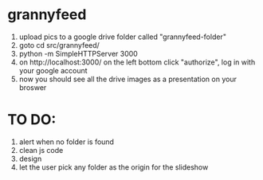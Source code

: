grannyfeed
==========

1. upload pics to a google drive folder called "grannyfeed-folder" 
2. goto cd src/grannyfeed/
3. python -m SimpleHTTPServer 3000
4. on http://localhost:3000/ on the left bottom click "authorize", log in with your google account
5. now you should see all the drive images as a presentation on your broswer




TO DO:
======

1. alert when no folder is found
2. clean js code
3. design
4. let the user pick any folder as the origin for the slideshow